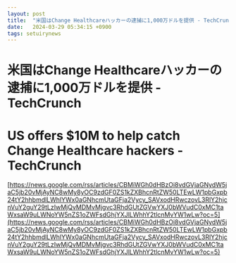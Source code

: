 ```yaml
---
layout: post
title:  "米国はChange Healthcareハッカーの逮捕に1,000万ドルを提供 - TechCrunch"
date:   2024-03-29 05:34:15 +0900
tags: setuirynews 
---
```


# 米国はChange Healthcareハッカーの逮捕に1,000万ドルを提供 - TechCrunch



# US offers $10M to help catch Change Healthcare hackers - TechCrunch

[https://news.google.com/rss/articles/CBMiWGh0dHBzOi8vdGVjaGNydW5jaC5jb20vMjAyNC8wMy8yOC9zdGF0ZS1kZXBhcnRtZW50LTEwLW1pbGxpb24tY2hhbmdlLWhlYWx0aGNhcmUtaGFja2Vycy_SAVxodHRwczovL3RlY2hjcnVuY2guY29tLzIwMjQvMDMvMjgvc3RhdGUtZGVwYXJ0bWVudC0xMC1taWxsaW9uLWNoYW5nZS1oZWFsdGhjYXJlLWhhY2tlcnMvYW1wLw?oc=5](https://news.google.com/rss/articles/CBMiWGh0dHBzOi8vdGVjaGNydW5jaC5jb20vMjAyNC8wMy8yOC9zdGF0ZS1kZXBhcnRtZW50LTEwLW1pbGxpb24tY2hhbmdlLWhlYWx0aGNhcmUtaGFja2Vycy_SAVxodHRwczovL3RlY2hjcnVuY2guY29tLzIwMjQvMDMvMjgvc3RhdGUtZGVwYXJ0bWVudC0xMC1taWxsaW9uLWNoYW5nZS1oZWFsdGhjYXJlLWhhY2tlcnMvYW1wLw?oc=5)

